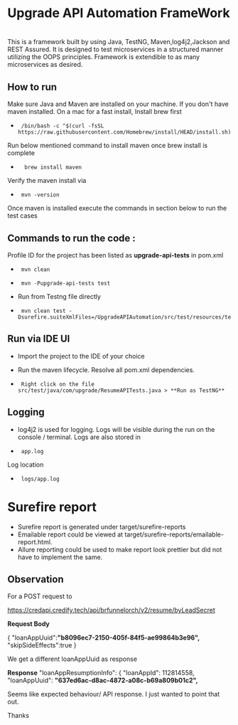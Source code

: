 # Upgrade API Automation FrameWork

#
This is a framework built by using Java, TestNG, Maven,log4j2,Jackson and REST Assured.
It is designed to test microservices in a structured manner utilizing the OOPS principles.
Framework is extendible to as many microservices as desired.


## How to run
Make sure Java and Maven are installed on your machine. If you don't have maven installed.
On a mac for a fast install, Install brew first
-      /bin/bash -c "$(curl -fsSL https://raw.githubusercontent.com/Homebrew/install/HEAD/install.sh)"

Run below mentioned command to install maven once brew install is complete
-       brew install maven

Verify the maven install via   
-      mvn -version

Once maven is installed execute the commands in section below to run the test cases

## Commands to run the code  :
Profile ID for the project has been listed as  **<id>upgrade-api-tests</id>** in pom.xml
-      mvn clean
-      mvn -Pupgrade-api-tests test
- Run from Testng file directly
-      mvn clean test -Dsurefire.suiteXmlFiles=/UpgradeAPIAutomation/src/test/resources/testng.xml


## Run via IDE UI

- Import the project to the IDE of your choice

- Run the maven lifecycle. Resolve all pom.xml dependencies.
-      Right click on the file  src/test/java/com/upgrade/ResumeAPITests.java > **Run as TestNG**

##  Logging
- log4j2 is used for logging. Logs will be visible during the run on the console / terminal.
Logs are also stored in
-      app.log 
Log location 
-      logs/app.log

# Surefire report
- Surefire report is generated under target/surefire-reports
- Emailable report could be viewed at target/surefire-reports/emailable-report.html.
- Allure reporting could be used to make report look prettier but did not have to implement the same.

## Observation
For a POST request to 

https://credapi.credify.tech/api/brfunnelorch/v2/resume/byLeadSecret

**Request Body**

{
"loanAppUuid":**"b8096ec7-2150-405f-84f5-ae99864b3e96",**
"skipSideEffects":true }

We get a different  loanAppUuid as response

**Response**
"loanAppResumptionInfo": {
"loanAppId": 112814558,
"loanAppUuid": **"637ed6ac-d8ac-4872-a08c-b69a809b01c2",**

Seems like expected behaviour/ API response. I just wanted to point that out.


Thanks